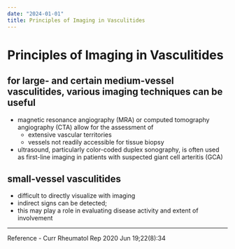 ```yaml
---
date: "2024-01-01"
title: Principles of Imaging in Vasculitides
---
```


# Principles of Imaging in Vasculitides

## for large- and certain medium-vessel vasculitides, various imaging techniques can be useful
* magnetic resonance angiography (MRA) or computed tomography angiography (CTA) allow for the assessment of
	* extensive vascular territories
	* vessels not readily accessible for tissue biopsy
* ultrasound, particularly color-coded duplex sonography, is often used as first-line imaging in patients with suspected giant cell arteritis (GCA)
 
## small-vessel vasculitides 
* difficult to directly visualize with imaging 
* indirect signs can be detected; 
* this may play a role in evaluating disease activity and extent of involvement

---
Reference - Curr Rheumatol Rep 2020 Jun 19;22(8):34
